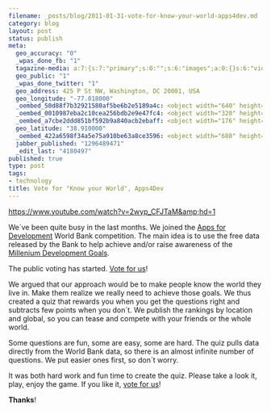 ```yaml
--- 
filename: _posts/blog/2011-01-31-vote-for-know-your-world-apps4dev.md
category: blog
layout: post
status: publish
meta: 
  geo_accuracy: "0"
  _wpas_done_fb: "1"
  tagazine-media: a:7:{s:7:"primary";s:0:"";s:6:"images";a:0:{}s:6:"videos";a:0:{}s:11:"image_count";s:1:"0";s:6:"author";s:7:"4180497";s:7:"blog_id";s:7:"8438084";s:9:"mod_stamp";s:19:"2011-02-01 20:43:44";}
  geo_public: "1"
  _wpas_done_twitter: "1"
  geo_address: 425 P St NW, Washington, DC 20001, USA
  geo_longitude: "-77.018000"
  _oembed_50d88f7b32921580af5be6b2e5189a4c: <object width="640" height="385"><param name="movie" value="https://www.youtube.com/e/2wyp_CFJTaM"></param><param name="allowFullScreen" value="true"></param><param name="allowscriptaccess" value="always"></param><embed src="https://www.youtube.com/e/2wyp_CFJTaM" type="application/x-shockwave-flash" width="640" height="385" allowscriptaccess="always" allowfullscreen="true"></embed></object>
  _oembed_0010987eba2c10cea256bdb2e9e47fc4: <object width="320" height="205"><param name="movie" value="https://www.youtube.com/v/2wyp_CFJTaM?version=3"></param><param name="allowFullScreen" value="true"></param><param name="allowscriptaccess" value="always"></param><embed src="https://www.youtube.com/v/2wyp_CFJTaM?version=3" type="application/x-shockwave-flash" width="320" height="205" allowscriptaccess="always" allowfullscreen="true"></embed></object>
  _oembed_a7cbe2ddd851bf592b9a840acb2ebaff: <object width="176" height="124"><param name="movie" value="https://www.youtube.com/e/2wyp_CFJTaM"></param><param name="allowFullScreen" value="true"></param><param name="allowscriptaccess" value="always"></param><embed src="https://www.youtube.com/e/2wyp_CFJTaM" type="application/x-shockwave-flash" width="176" height="124" allowscriptaccess="always" allowfullscreen="true"></embed></object>
  geo_latitude: "38.910000"
  _oembed_422a6598f34a5e75a910be63a8ce3596: <object width="680" height="408"><param name="movie" value="https://www.youtube.com/v/2wyp_CFJTaM?version=3"></param><param name="allowFullScreen" value="true"></param><param name="allowscriptaccess" value="always"></param><embed src="https://www.youtube.com/v/2wyp_CFJTaM?version=3" type="application/x-shockwave-flash" width="680" height="408" allowscriptaccess="always" allowfullscreen="true"></embed></object>
  jabber_published: "1296489471"
  _edit_last: "4180497"
published: true
type: post
tags: 
- technology
title: Vote for "Know your World", Apps4Dev
---
```

https://www.youtube.com/watch?v=2wyp_CFJTaM&amp;hd=1

We´ve been quite busy in the last months. We joined the <a href="https://appsfordevelopment.challengepost.com/" target="_blank">Apps for Development</a> World Bank competition. The main idea is to use the free data released by the Bank to help achieve and/or raise awareness of the <a href="https://www.un.org/millenniumgoals/" target="_blank">Millenium Development Goals</a>.

The public voting has started. <a href="https://bsan.eu/knowyourworld" target="_blank">Vote for us</a>!

<!--more-->We argued that our approach would be to make people know the world they live in. Make them realize we really need to achieve those goals. We thus created a quiz that rewards you when you get the questions right and subtracts few points when you don´t. We publish the rankings by location and global, so you can tease and compete with your friends or the whole world.

Some questions are fun, some are easy, some are hard. The quiz pulls data directly from the World Bank data, so there is an almost infinite number of questions. We put easier ones first, so don´t worry.

It was both hard work and fun time to create the quiz. Please take a look it, play, enjoy the game. If you like it, <a href="https://appsfordevelopment.challengepost.com/submissions/1504" target="_blank">vote for us</a>!

<strong>Thanks</strong>!
